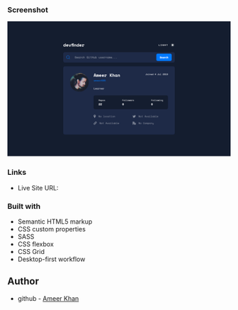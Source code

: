 ### Screenshot

![](images/screenshot.png)

### Links

- Live Site URL: []()

### Built with

- Semantic HTML5 markup
- CSS custom properties
- SASS
- CSS flexbox
- CSS Grid
- Desktop-first workflow

## Author

- github - [Ameer Khan](https://github.com/ameer005)
